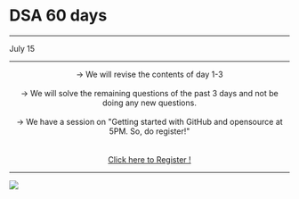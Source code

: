 # DSA 60 days 
<hr>
July 15
<hr><p style="text-align :center">
-> We will revise the contents of day 1-3 <br><br>
-> We will solve the remaining questions of the past 3 days and not be doing any new questions.<br> <br>
-> We have a session on "Getting started with GitHub and opensource at 5PM. So, do register!"<br></center> <br>
<br><a href=" https://organize.mlh.io/participants/events/7224-getting-started-with-github"> Click here to Register ! <a>
<hr><p>
<img src="https://github.com/Sushreesatarupa/DSA-60Days/blob/main/Day04/IMG-20210713-WA0122.jpg">

